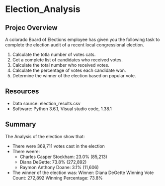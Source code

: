 # Election_Analysis
## Projec Overview
A colorado Board of Elections employee has given you the following task to complete the election audit of a recent local congressional election.

1. Calculate the totla number of votes cats.
2. Get a complete list of candidates who received votes.
3. Calculate the total number who received votes.
4. Calculate the percentage of votes each candidate won.
5. Determine the winner of the election based on popular vote.

## Resources
- Data source: election_results.csv
- Software: Python 3.6.1, Visual studio code, 1.38.1

## Summary
The Analysis of the election show that:
- There were 369,711 votes cast in the election
- There weere:
  - Charles Casper Stockham: 23.0% (85,213)
  - Diana DeGette: 73.8% (272,892)
  - Raymon Anthony Doane: 3.1% (11,606)
 - The winner of the election was:
Winner: Diana DeGette
Winning Vote Count: 272,892
Winning Percentage: 73.8%

